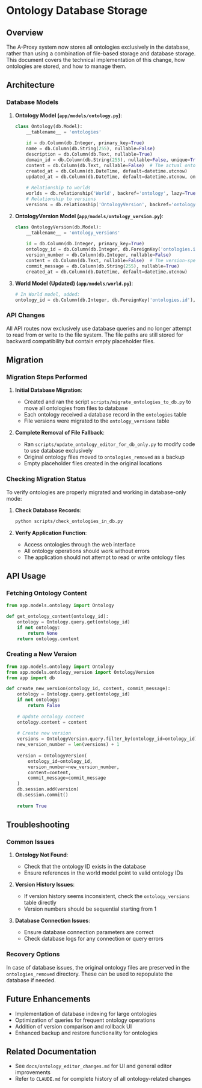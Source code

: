 Ontology Database Storage
=======================

## Overview

The A-Proxy system now stores all ontologies exclusively in the database, rather than using a combination of file-based storage and database storage. This document covers the technical implementation of this change, how ontologies are stored, and how to manage them.

## Architecture

### Database Models

1. **Ontology Model (`app/models/ontology.py`)**:
   ```python
   class Ontology(db.Model):
       __tablename__ = 'ontologies'
       
       id = db.Column(db.Integer, primary_key=True)
       name = db.Column(db.String(255), nullable=False)
       description = db.Column(db.Text, nullable=True)
       domain_id = db.Column(db.String(255), nullable=False, unique=True)
       content = db.Column(db.Text, nullable=False)  # The actual ontology content
       created_at = db.Column(db.DateTime, default=datetime.utcnow)
       updated_at = db.Column(db.DateTime, default=datetime.utcnow, onupdate=datetime.utcnow)
       
       # Relationship to worlds
       worlds = db.relationship('World', backref='ontology', lazy=True)
       # Relationship to versions
       versions = db.relationship('OntologyVersion', backref='ontology', lazy=True)
   ```

2. **OntologyVersion Model (`app/models/ontology_version.py`)**:
   ```python
   class OntologyVersion(db.Model):
       __tablename__ = 'ontology_versions'
       
       id = db.Column(db.Integer, primary_key=True)
       ontology_id = db.Column(db.Integer, db.ForeignKey('ontologies.id'), nullable=False)
       version_number = db.Column(db.Integer, nullable=False)
       content = db.Column(db.Text, nullable=False)  # The version-specific content
       commit_message = db.Column(db.String(255), nullable=True)
       created_at = db.Column(db.DateTime, default=datetime.utcnow)
   ```

3. **World Model (Updated) (`app/models/world.py`)**:
   ```python
   # In World model, added:
   ontology_id = db.Column(db.Integer, db.ForeignKey('ontologies.id'), nullable=True)
   ```

### API Changes

All API routes now exclusively use database queries and no longer attempt to read from or write to the file system. The file paths are still stored for backward compatibility but contain empty placeholder files.

## Migration

### Migration Steps Performed

1. **Initial Database Migration**:
   - Created and ran the script `scripts/migrate_ontologies_to_db.py` to move all ontologies from files to database
   - Each ontology received a database record in the `ontologies` table
   - File versions were migrated to the `ontology_versions` table

2. **Complete Removal of File Fallback**:
   - Ran `scripts/update_ontology_editor_for_db_only.py` to modify code to use database exclusively
   - Original ontology files moved to `ontologies_removed` as a backup
   - Empty placeholder files created in the original locations

### Checking Migration Status

To verify ontologies are properly migrated and working in database-only mode:

1. **Check Database Records**:
   ```bash
   python scripts/check_ontologies_in_db.py
   ```

2. **Verify Application Function**:
   - Access ontologies through the web interface
   - All ontology operations should work without errors
   - The application should not attempt to read or write ontology files

## API Usage

### Fetching Ontology Content

```python
from app.models.ontology import Ontology

def get_ontology_content(ontology_id):
    ontology = Ontology.query.get(ontology_id)
    if not ontology:
        return None
    return ontology.content
```

### Creating a New Version

```python
from app.models.ontology import Ontology
from app.models.ontology_version import OntologyVersion
from app import db

def create_new_version(ontology_id, content, commit_message):
    ontology = Ontology.query.get(ontology_id)
    if not ontology:
        return False
        
    # Update ontology content
    ontology.content = content
    
    # Create new version
    versions = OntologyVersion.query.filter_by(ontology_id=ontology_id).all()
    new_version_number = len(versions) + 1
    
    version = OntologyVersion(
        ontology_id=ontology_id,
        version_number=new_version_number,
        content=content,
        commit_message=commit_message
    )
    db.session.add(version)
    db.session.commit()
    
    return True
```

## Troubleshooting

### Common Issues

1. **Ontology Not Found**:
   - Check that the ontology ID exists in the database
   - Ensure references in the world model point to valid ontology IDs

2. **Version History Issues**:
   - If version history seems inconsistent, check the `ontology_versions` table directly
   - Version numbers should be sequential starting from 1

3. **Database Connection Issues**:
   - Ensure database connection parameters are correct
   - Check database logs for any connection or query errors

### Recovery Options

In case of database issues, the original ontology files are preserved in the `ontologies_removed` directory. These can be used to repopulate the database if needed.

## Future Enhancements

- Implementation of database indexing for large ontologies
- Optimization of queries for frequent ontology operations
- Addition of version comparison and rollback UI
- Enhanced backup and restore functionality for ontologies

## Related Documentation

- See `docs/ontology_editor_changes.md` for UI and general editor improvements
- Refer to `CLAUDE.md` for complete history of all ontology-related changes
